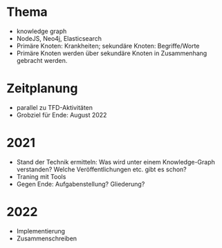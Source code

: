 # Thema

- knowledge graph
- NodeJS, Neo4j, Elasticsearch
- Primäre Knoten: Krankheiten; sekundäre Knoten: Begriffe/Worte
- Primäre Knoten werden über sekundäre Knoten in Zusammenhang gebracht werden.

# Zeitplanung

- parallel zu TFD-Aktivitäten
- Grobziel für Ende: August 2022

# 2021

- Stand der Technik ermitteln: Was wird unter einem Knowledge-Graph verstanden? Welche Veröffentlichungen etc. gibt es schon?
- Traning mit Tools
- Gegen Ende: Aufgabenstellung? Gliederung? 

# 2022

- Implementierung
- Zusammenschreiben
